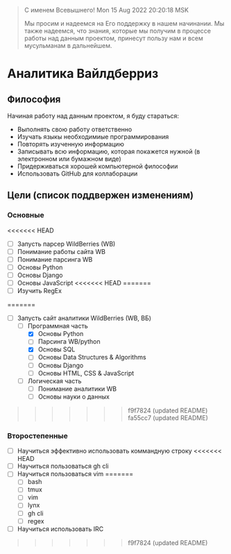> С именем Всевышнего! Mon 15 Aug 2022 20:20:18 MSK
>
> Мы просим и надеемся на Его поддержку в нашем начинании. 
> Мы также надеемся, что знания, которые мы получим в процессе работы над данным проектом, принесут пользу нам и всем мусульманам в дальнейшем.

# Аналитика Вайлдберриз

## Философия

Начиная работу над данным проектом, я буду стараться:

* Выполнять свою работу ответственно
* Изучать языкы необходимиые программирования
* Повторять изученную информацию
* Записывать всю информацию, которая покажется нужной (в электронном или бумажном виде)
* Придерживаться хорошей компьютерной философии
* Использовать GitHub для коллаборации

## Цели (список поддвержен изменениям)

### Основные

<<<<<<< HEAD
- [ ] Запусть парсер WildBerries (WB)
- [ ] Понимание работы сайта WB
- [ ] Понимание парсинга WB
- [ ] Основы Python
- [ ] Основы Django
- [ ] Основы JavaScript
<<<<<<< HEAD
=======
- [ ] Изучить RegEx 

=======
- [ ] Запусть сайт аналитики WildBerries (WB, ВБ)
  - [ ] Программная часть
    - [x] Основы Python
    - [ ] Парсинга WB/python
    - [x] Основы SQL
    - [ ] Основы Data Structures & Algorithms
    - [ ] Основы Django
    - [ ] Основы HTML, CSS & JavaScript
  - [ ] Логическая часть
    - [ ] Понимание аналитики WB
    - [ ] Основы науки о данных
>>>>>>> f9f7824 (updated README)
>>>>>>> fa55cc7 (updated README)

### Второстепенные 

- [ ] Научиться эффективно использовать коммандную строку
<<<<<<< HEAD
- [ ] Научиться пользоваться gh cli
- [ ] Научиться пользоваться vim
=======
  - [ ] bash
  - [ ] tmux
  - [ ] vim
  - [ ] lynx
  - [ ] gh cli
  - [ ] regex
- [ ] Научиться использовать IRC
>>>>>>> f9f7824 (updated README)

